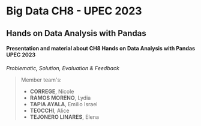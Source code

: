 # Big Data CH8 - UPEC 2023
## Hands on Data Analysis with Pandas
#### Presentation and material about CH8 Hands on Data Analysis with Pandas UPEC 2023
_Problematic, Solution, Evaluation & Feedback_
>Member team's: 
>- **CORREGE**, Nicole
>- **RAMOS MORENO**, Lydia
>- **TAPIA AYALA**, Emilio Israel
>- **TEOCCHI**, Alice
>- **TEJONERO LINARES**, Elena
